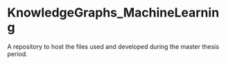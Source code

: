 # KnowledgeGraphs_MachineLearning
A repository to host the files used and developed during the master thesis period.
